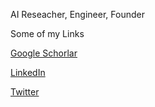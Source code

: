 AI Reseacher, Engineer, Founder

Some of my Links

[Google Schorlar](https://scholar.google.com/citations?user=FZSKG-AAAAAJ&hl=en)

[LinkedIn](https://www.linkedin.com/in/junde-wu-712187257/)

[Twitter](https://twitter.com/JundeMorsenWu)

<!---
WuJunde/WuJunde is a ✨ special ✨ repository because its `README.md` (this file) appears on your GitHub profile.
You can click the Preview link to take a look at your changes.
--->
